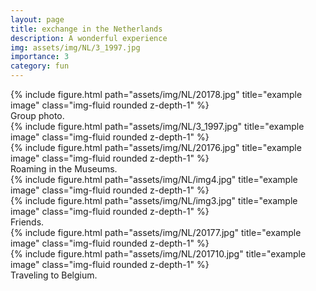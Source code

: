 ```yaml
---
layout: page
title: exchange in the Netherlands
description: A wonderful experience
img: assets/img/NL/3_1997.jpg
importance: 3
category: fun
---
```


<div class="row">
    <div class="col-sm mt-3 mt-md-0">
        {% include figure.html path="assets/img/NL/20178.jpg" title="example image" class="img-fluid rounded z-depth-1" %}
    </div>
</div>
<div class="caption">
    Group photo.
</div>
<div class="row">
    <div class="col-sm-7 mt-3 mt-md-0">
        {% include figure.html path="assets/img/NL/3_1997.jpg" title="example image" class="img-fluid rounded z-depth-1" %}
    </div>
    <div class="col-sm-5 mt-3 mt-md-0">
        {% include figure.html path="assets/img/NL/20176.jpg" title="example image" class="img-fluid rounded z-depth-1" %}
    </div>
</div>
<div class="caption">
    Roaming in the Museums.    
</div>

<div class="row">
    <div class="col-sm mt-3 mt-md-0">
        {% include figure.html path="assets/img/NL/img4.jpg" title="example image" class="img-fluid rounded z-depth-1" %}
    </div>
    <div class="col-sm mt-3 mt-md-0">
        {% include figure.html path="assets/img/NL/img3.jpg" title="example image" class="img-fluid rounded z-depth-1" %}
    </div>
</div>
<div class="caption">
    Friends.
</div>




<div class="row justify-content-sm-center">
    <div class="col-sm-7 mt-3 mt-md-0">
        {% include figure.html path="assets/img/NL/20177.jpg" title="example image" class="img-fluid rounded z-depth-1" %}
    </div>
    <div class="col-sm-5 mt-3 mt-md-0">
        {% include figure.html path="assets/img/NL/201710.jpg" title="example image" class="img-fluid rounded z-depth-1" %}
    </div>
</div>
<div class="caption">
    Traveling to Belgium.
</div>
